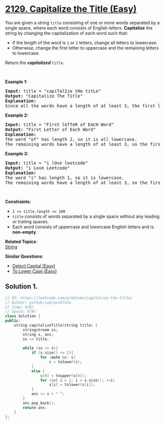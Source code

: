 # [2129. Capitalize the Title (Easy)](https://leetcode.com/problems/capitalize-the-title/)

<p>You are given a string <code>title</code> consisting of one or more words separated by a single space, where each word consists of English letters. <strong>Capitalize</strong> the string by changing the capitalization of each word such that:</p>

<ul>
	<li>If the length of the word is <code>1</code> or <code>2</code> letters, change all letters to lowercase.</li>
	<li>Otherwise, change the first letter to uppercase and the remaining letters to lowercase.</li>
</ul>

<p>Return <em>the <strong>capitalized</strong> </em><code>title</code>.</p>

<p>&nbsp;</p>
<p><strong>Example 1:</strong></p>

<pre><strong>Input:</strong> title = "capiTalIze tHe titLe"
<strong>Output:</strong> "Capitalize The Title"
<strong>Explanation:</strong>
Since all the words have a length of at least 3, the first letter of each word is uppercase, and the remaining letters are lowercase.
</pre>

<p><strong>Example 2:</strong></p>

<pre><strong>Input:</strong> title = "First leTTeR of EACH Word"
<strong>Output:</strong> "First Letter of Each Word"
<strong>Explanation:</strong>
The word "of" has length 2, so it is all lowercase.
The remaining words have a length of at least 3, so the first letter of each remaining word is uppercase, and the remaining letters are lowercase.
</pre>

<p><strong>Example 3:</strong></p>

<pre><strong>Input:</strong> title = "i lOve leetcode"
<strong>Output:</strong> "i Love Leetcode"
<strong>Explanation:</strong>
The word "i" has length 1, so it is lowercase.
The remaining words have a length of at least 3, so the first letter of each remaining word is uppercase, and the remaining letters are lowercase.
</pre>

<p>&nbsp;</p>
<p><strong>Constraints:</strong></p>

<ul>
	<li><code>1 &lt;= title.length &lt;= 100</code></li>
	<li><code>title</code> consists of words separated by a single space without any leading or trailing spaces.</li>
	<li>Each word consists of uppercase and lowercase English letters and is <strong>non-empty</strong>.</li>
</ul>


**Related Topics**:  
[String](https://leetcode.com/tag/string/)

**Similar Questions**:
* [Detect Capital (Easy)](https://leetcode.com/problems/detect-capital/)
* [To Lower Case (Easy)](https://leetcode.com/problems/to-lower-case/)

## Solution 1.

```cpp
// OJ: https://leetcode.com/problems/capitalize-the-title/
// Author: github.com/punkfulw
// Time: O(N)
// Space: O(N)
class Solution {
public:
    string capitalizeTitle(string title) {
        stringstream ss;
        string s, ans;
        ss << title;
        
        while (ss >> s){
            if (s.size() <= 2){
                for (auto &c: s)
                    c = tolower(c);
            }
            else {
                s[0] = toupper(s[0]);
                for (int i = 1; i < s.size(); ++i)
                    s[i] = tolower(s[i]);
            }
            ans += s + " ";
        }
        ans.pop_back();
        return ans;
    }
};
```
